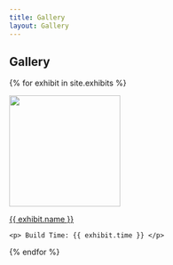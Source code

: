 ```yaml
---
title: Gallery
layout: Gallery
---
```

<div>
<h2>Gallery</h2>
</div>

<div id= "exhibit">

{% for exhibit in site.exhibits %}

  <div id = "grid_cell">
    <a href = "{{ exhibit.url | relative_url }}"> <img src="{{ exhibit.index_image_url }}" width=200px height=auto> </a>

   <a href = "{{ exhibit.url | relative_url }}"> <p> {{ exhibit.name }} </p></a>

    <p> Build Time: {{ exhibit.time }} </p> 
 </div>

{% endfor %}

</div>
